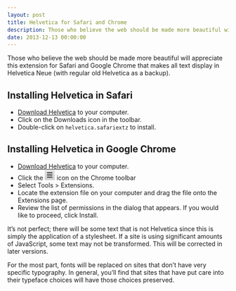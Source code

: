 ```yaml
---
layout: post
title: Helvetica for Safari and Chrome
description: Those who believe the web should be made more beautiful will appreciate this extension for Safari and Google Chrome that makes all text display in Helvetica Neue (with regular old Helvetica as a backup).
date: 2013-12-13 00:00:00
---
```


Those who believe the web should be made more beautiful will appreciate this extension for Safari and Google Chrome that makes all text display in Helvetica Neue (with regular old Helvetica as a backup).

<!--more-->

Installing Helvetica in Safari
------------------------------

* [Download Helvetica](http://updates.benburwell.com/safari/helvetica/latest.safariextz) to your computer.
* Click on the Downloads icon in the toolbar.
* Double-click on `helvetica.safariextz` to install.

Installing Helvetica in Google Chrome
-------------------------------------

* [Download Helvetica](http://updates.benburwell.com/chrome/helvetica/latest.crx) to your computer.
* Click the ![triple bar](/assets/images/icons/settings-icon.png) icon on the Chrome toolbar
* Select Tools > Extensions.
* Locate the extension file on your computer and drag the file onto the Extensions page.
* Review the list of permissions in the dialog that appears. If you would like to proceed, click Install.

It’s not perfect; there will be some text that is not Helvetica since this is simply the application of a stylesheet. If a site is using significant amounts of JavaScript, some text may not be transformed. This will be corrected in later versions.

For the most part, fonts will be replaced on sites that don’t have very specific typography. In general, you’ll find that sites that have put care into their typeface choices will have those choices preserved.
